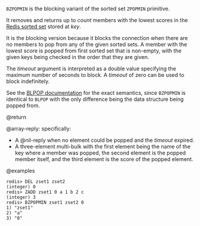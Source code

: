 `BZPOPMIN` is the blocking variant of the sorted set `ZPOPMIN` primitive.

It removes and returns up to _count_ members with the lowest scores in the [Redis sorted set](/docs/data-types/sorted-sets) stored at _key_.

It is the blocking version because it blocks the connection when there are no
members to pop from any of the given sorted sets.
A member with the lowest score is popped from first sorted set that is
non-empty, with the given keys being checked in the order that they are given.

The _timeout_ argument is interpreted as a double value specifying the maximum
number of seconds to block. A _timeout_ of zero can be used to block indefinitely.

See the [BLPOP documentation][cl] for the exact semantics, since `BZPOPMIN` is
identical to `BLPOP` with the only difference being the data structure being
popped from.

[cl]: /commands/blpop

@return

@array-reply: specifically:

* A @nil-reply when no element could be popped and the _timeout_ expired.
* A three-element multi-bulk with the first element being the name of the key
  where a member was popped, the second element is the popped member itself,
  and the third element is the score of the popped element.

@examples

```
redis> DEL zset1 zset2
(integer) 0
redis> ZADD zset1 0 a 1 b 2 c
(integer) 3
redis> BZPOPMIN zset1 zset2 0
1) "zset1"
2) "a"
3) "0"
```
